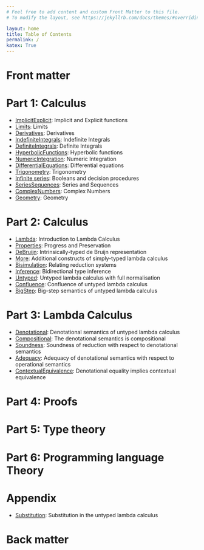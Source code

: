 ```yaml
---
# Feel free to add content and custom Front Matter to this file.
# To modify the layout, see https://jekyllrb.com/docs/themes/#overriding-theme-defaults

layout: home
title: Table of Contents
permalink: /
katex: True
---
```


# Front matter


# Part 1: Calculus

- [ImplicitExplicit](ImplicitExplicit): Implicit and Explicit functions
- [Limits](#): Limits
- [Derivatives](#): Derivatives
- [IndefiniteIntegrals](#): Indefinite Integrals
- [DefiniteIntegrals](#): Definite Integrals
- [HyperbolicFunctions](#): Hyperbolic functions
- [NumericIntegration](#): Numeric Integration
- [DifferentialEquations](#): Differential equations
- [Trigonometry](#): Trigonometry
- [Infinite series](#): Booleans and decision procedures
- [SeriesSequences](#): Series and Sequences
- [ComplexNumbers](#): Complex Numbers
- [Geometry](#): Geometry

# Part 2: Calculus

- [Lambda](#): Introduction to Lambda Calculus
- [Properties](#): Progress and Preservation
- [DeBruijn](#): Intrinsically-typed de Bruijn representation
- [More](#): Additional constructs of simply-typed lambda calculus
- [Bisimulation](#): Relating reduction systems
- [Inference](#): Bidirectional type inference
- [Untyped](#): Untyped lambda calculus with full normalisation
- [Confluence](#): Confluence of untyped lambda calculus
- [BigStep](#): Big-step semantics of untyped lambda calculus

# Part 3: Lambda Calculus

- [Denotational](#): Denotational semantics of untyped lambda calculus
- [Compositional](#): The denotational semantics is compositional
- [Soundness](#): Soundness of reduction with respect to denotational semantics
- [Adequacy](#): Adequacy of denotational semantics with respect to operational semantics
- [ContextualEquivalence](#): Denotational equality implies contextual equivalence

# Part 4: Proofs

# Part 5: Type theory

# Part 6: Programming language Theory
# Appendix

- [Substitution](#): Substitution in the untyped lambda calculus

# Back matter
